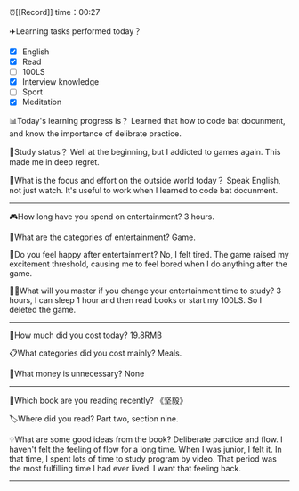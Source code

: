 ⏰[[Record]] time：00:27

✈️Learning tasks performed today？
- [x] English
- [x] Read
- [ ] 100LS
- [x] Interview knowledge
- [ ] Sport
- [x] Meditation

📊Today's learning progress is？
 Learned that how to code bat docunment, and know the importance of delibrate practice.

📐Study status？
Well at the beginning, but I addicted to games again. This made me in deep regret.

💼What is the focus and effort on the outside world today？
Speak English, not just watch. It's useful to work when I learned to code bat docunment.

---
🎮How long have you spend on entertainment?
3 hours.

🧸What are the categories of entertainment?
Game.

💙Do you feel happy after entertainment?
No, I felt tired. The game raised my excitement threshold, causing me to feel bored when I do anything after the game.

👨‍💻What will you master if you change your entertainment time to study?
3 hours, I can sleep 1 hour and then read books or start my 100LS. So I deleted the game.

---
💸How much did you cost today?
19.8RMB

📋What categories did you cost mainly?
Meals.

🚯What money is unnecessary?
None

---
📖Which book are you reading recently?
《坚毅》

🏷️Where did you read?
Part two, section nine.

💡What are some good ideas from the book?
Deliberate parctice and flow. I haven't felt the feeling of flow for a long time. When I was junior, I felt it. In that time, I spent lots of time to study program by video. That period was the most fulfilling time I had ever lived. I want that feeling back.

---